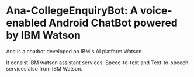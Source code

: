 # Ana-CollegeEnquiryBot: A voice-enabled Android ChatBot powered by IBM Watson
Ana is a chatbot developed on IBM's AI platform Watson.

It consist IBM watson assistant services.
Speec-to-text and Text-to-speech services also from IBM Watson.
